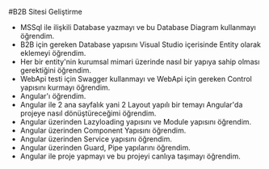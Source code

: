 #B2B Sitesi Geliştirme

- MSSql ile ilişkili Database yazmayı ve bu Database Diagram kullanmayı öğrendim.
- B2B için gereken Database yapısını Visual Studio içerisinde Entity olarak eklemeyi öğrendim.
- Her bir entity'nin kurumsal mimari üzerinde nasıl bir yapıya sahip olması gerektiğini öğrendim.
- WebApi testi için Swagger kullanmayı ve WebApi için gereken Control yapısını kurmayı öğrendim.
- Angular'ı öğrendim.
- Angular ile 2 ana sayfalık yani 2 Layout yapılı bir temayı Angular'da projeye nasıl dönüştüreceğimi öğrendim.
- Angular üzerinden Lazyloading yapısını ve Module yapısını öğrendim.
- Angular üzerinden Component Yapısını öğrendim.
- Angular üzerinden Service yapısını öğrendim.
- Angular üzerinden Guard, Pipe yapılarını öğrendim.
- Angular ile proje yapmayı ve bu projeyi canlıya taşımayı öğrendim.
